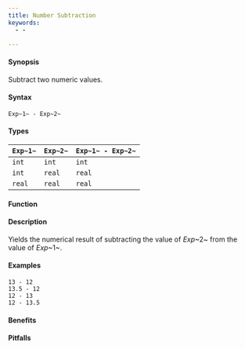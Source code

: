 ```yaml
---
title: Number Subtraction
keywords:
  - -

---
```


#### Synopsis

Subtract two numeric values.

#### Syntax

`Exp~1~ - Exp~2~`

#### Types


| `Exp~1~` |  `Exp~2~` | `Exp~1~ - Exp~2~`  |
| --- | --- | --- |
| `int`     |  `int`     | `int`                |
| `int`     |  `real`    | `real`               |
| `real`    |  `real`    | `real`               |


#### Function

#### Description

Yields the numerical result of subtracting the value of _Exp_~2~ from the value of _Exp_~1~.

#### Examples

```rascal-shell
13 - 12
13.5 - 12
12 - 13
12 - 13.5
```

#### Benefits

#### Pitfalls

